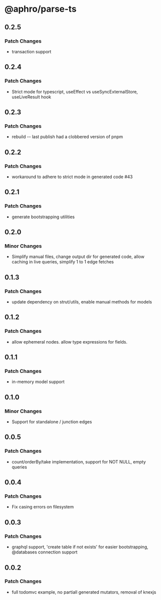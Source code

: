 # @aphro/parse-ts

## 0.2.5

### Patch Changes

- transaction support

## 0.2.4

### Patch Changes

- Strict mode for typescript, useEffect vs useSyncExternalStore, useLiveResult hook

## 0.2.3

### Patch Changes

- rebuild -- last publish had a clobbered version of pnpm

## 0.2.2

### Patch Changes

- workaround to adhere to strict mode in generated code #43

## 0.2.1

### Patch Changes

- generate bootstrapping utilities

## 0.2.0

### Minor Changes

- Simplify manual files, change output dir for generated code, allow caching in live queries, simplify 1 to 1 edge fetches

## 0.1.3

### Patch Changes

- update dependency on strut/utils, enable manual methods for models

## 0.1.2

### Patch Changes

- allow ephemeral nodes. allow type expressions for fields.

## 0.1.1

### Patch Changes

- in-memory model support

## 0.1.0

### Minor Changes

- Support for standalone / junction edges

## 0.0.5

### Patch Changes

- count/orderBy/take implementation, support for NOT NULL, empty queries

## 0.0.4

### Patch Changes

- Fix casing errors on filesystem

## 0.0.3

### Patch Changes

- graphql support, 'create table if not exists' for easier bootstrapping, @databases connection support

## 0.0.2

### Patch Changes

- full todomvc example, no partiall generated mutators, removal of knexjs

